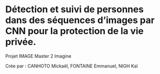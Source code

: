 # Détection et suivi de personnes dans des séquences d’images par CNN pour la protection de la vie privée.
Projet IMAGE Master 2 Imagine


Crée par : 
CANHOTO Mickaël, 
FONTAINE Emmanuel, 
NIGH Kaï

